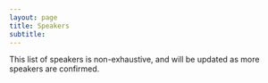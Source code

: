 ```yaml
---
layout: page
title: Speakers 
subtitle: 
---
```


This list of speakers is non-exhaustive, and will be updated as more speakers are confirmed.
